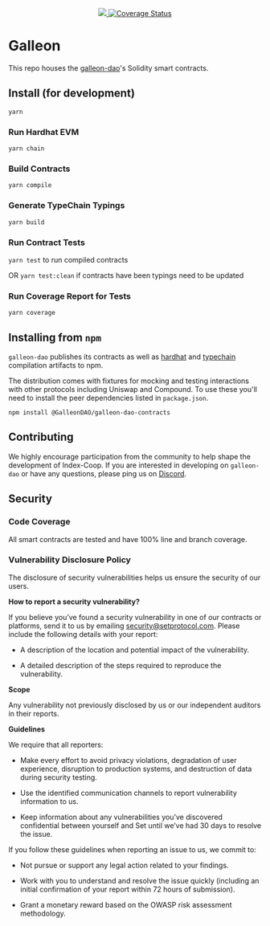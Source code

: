 <p align="center">
  <a href="https://circleci.com/gh/GalleonDAO/galleon-dao-contracts/tree/master">
    <img src="https://img.shields.io/circleci/project/github/GalleonDAO/galleon-dao-smart-contracts/master.svg" />
  </a>
  <a href='https://coveralls.io/github/GalleonDAO/galleon-dao-contracts?branch=master'><img src='https://coveralls.io/repos/github/GalleonDAO/galleon-dao-smart-contracts/badge.svg?branch=master&amp;t=4pzROZ' alt='Coverage Status' /></a>
</p>

# Galleon

This repo houses the [galleon-dao][22]'s Solidity smart contracts.

[22]: https://galleon.community

## Install (for development)

```
yarn
```

### Run Hardhat EVM

`yarn chain`

### Build Contracts

`yarn compile`

### Generate TypeChain Typings

`yarn build`

### Run Contract Tests

`yarn test` to run compiled contracts

OR `yarn test:clean` if contracts have been typings need to be updated

### Run Coverage Report for Tests

`yarn coverage`

## Installing from `npm`

`galleon-dao` publishes its contracts as well as [hardhat][22] and [typechain][23] compilation
artifacts to npm.

The distribution comes with fixtures for mocking and testing interactions with other protocols
including Uniswap and Compound. To use these you'll need to install the peer dependencies listed in `package.json`.

```
npm install @GalleonDAO/galleon-dao-contracts
```

[22]: https://www.npmjs.com/package/hardhat
[23]: https://www.npmjs.com/package/typechain

## Contributing
We highly encourage participation from the community to help shape the development of Index-Coop. If you are interested in developing on `galleon-dao` or have any questions, please ping us on [Discord](https://discord.gg/58uXXVWx7z).

## Security

### Code Coverage

All smart contracts are tested and have 100% line and branch coverage.

### Vulnerability Disclosure Policy

The disclosure of security vulnerabilities helps us ensure the security of our users.

**How to report a security vulnerability?**

If you believe you’ve found a security vulnerability in one of our contracts or platforms,
send it to us by emailing [security@setprotocol.com](mailto:security@setprotocol.com).
Please include the following details with your report:

* A description of the location and potential impact of the vulnerability.

* A detailed description of the steps required to reproduce the vulnerability.

**Scope**

Any vulnerability not previously disclosed by us or our independent auditors in their reports.

**Guidelines**

We require that all reporters:

* Make every effort to avoid privacy violations, degradation of user experience,
disruption to production systems, and destruction of data during security testing.

* Use the identified communication channels to report vulnerability information to us.

* Keep information about any vulnerabilities you’ve discovered confidential between yourself and
Set until we’ve had 30 days to resolve the issue.

If you follow these guidelines when reporting an issue to us, we commit to:

* Not pursue or support any legal action related to your findings.

* Work with you to understand and resolve the issue quickly
(including an initial confirmation of your report within 72 hours of submission).

* Grant a monetary reward based on the OWASP risk assessment methodology.
